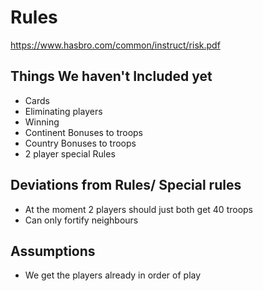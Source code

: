 # **Rules**

https://www.hasbro.com/common/instruct/risk.pdf


## **Things We haven't Included yet**

 - Cards
 - Eliminating players
 - Winning
 - Continent Bonuses to troops
 - Country Bonuses to troops
 - 2 player special Rules
 


## **Deviations from Rules/ Special rules**
 - At the moment 2 players should just both get 40 troops
 - Can only fortify neighbours


## **Assumptions**
 - We get the players already in order of play
